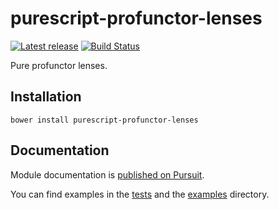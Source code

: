 # purescript-profunctor-lenses

[![Latest release](http://img.shields.io/bower/v/purescript-profunctor-lenses.svg)](https://github.com/purescript-contrib/purescript-profunctor-lenses/releases)
[![Build Status](https://travis-ci.org/purescript-contrib/purescript-profunctor-lenses.svg)](https://travis-ci.org/purescript-contrib/purescript-profunctor-lenses)

Pure profunctor lenses.

## Installation

```
bower install purescript-profunctor-lenses
```

## Documentation

Module documentation is [published on Pursuit](http://pursuit.purescript.org/packages/purescript-profunctor-lenses).

You can find examples in the [tests](test/Main.purs) and the [examples](examples/README.md) directory.

